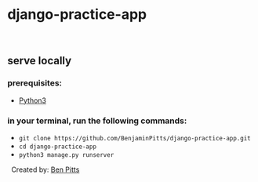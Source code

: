 # django-practice-app
&nbsp;
## serve locally
### prerequisites: 
- [Python3](https://www.python.org/downloads/)
### in your terminal, run the following commands:
- `git clone https://github.com/BenjaminPitts/django-practice-app.git`
- `cd django-practice-app` 
- `python3 manage.py runserver`

&nbsp;
Created by: [Ben Pitts](https://benjaminjackpitts.dev/)
